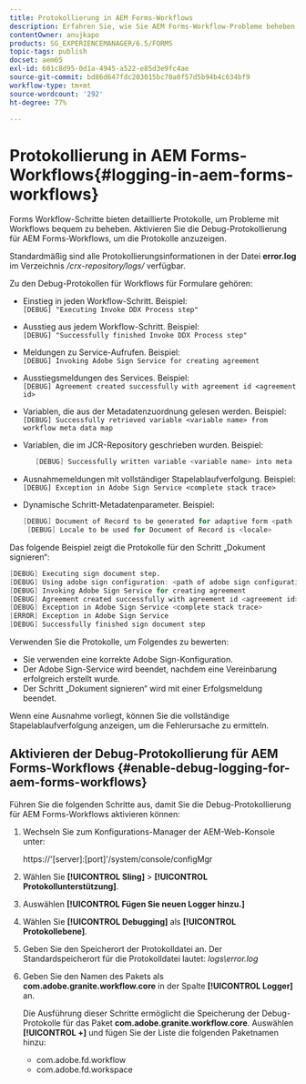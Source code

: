 ```yaml
---
title: Protokollierung in AEM Forms-Workflows
description: Erfahren Sie, wie Sie AEM Forms-Workflow-Probleme beheben und die Debug-Protokollierung für AEM Forms-Workflows aktivieren, um die Protokolle anzuzeigen.
contentOwner: anujkapo
products: SG_EXPERIENCEMANAGER/6.5/FORMS
topic-tags: publish
docset: aem65
exl-id: 601c8d95-0d1a-4945-a522-e85d3e9fc4ae
source-git-commit: bd86d647fdc203015bc70a0f57d5b94b4c634bf9
workflow-type: tm+mt
source-wordcount: '292'
ht-degree: 77%

---
```


# Protokollierung in AEM Forms-Workflows{#logging-in-aem-forms-workflows}

Forms Workflow-Schritte bieten detaillierte Protokolle, um Probleme mit Workflows bequem zu beheben. Aktivieren Sie die Debug-Protokollierung für AEM Forms-Workflows, um die Protokolle anzuzeigen.

Standardmäßig sind alle Protokollierungsinformationen in der Datei **error.log** im Verzeichnis */crx-repository/logs/* verfügbar.

Zu den Debug-Protokollen für Workflows für Formulare gehören:

* Einstieg in jeden Workflow-Schritt. Beispiel:\
  `[DEBUG] "Executing Invoke DDX Process step"`

* Ausstieg aus jedem Workflow-Schritt. Beispiel:\
  `[DEBUG] "Successfully finished Invoke DDX Process step"`

* Meldungen zu Service-Aufrufen. Beispiel:\
  `[DEBUG] Invoking Adobe Sign Service for creating agreement`

* Ausstiegsmeldungen des Services. Beispiel:\
  `[DEBUG] Agreement created successfully with agreement id <agreement id>`

* Variablen, die aus der Metadatenzuordnung gelesen werden. Beispiel:\
  `[DEBUG] Successfully retrieved variable <variable name> from workflow meta data map`

* Variablen, die im JCR-Repository geschrieben wurden. Beispiel:

  ```verilog
     [DEBUG] Successfully written variable <variable name> into meta data node at <JCR path where meta data is being written>
  ```

* Ausnahmemeldungen mit vollständiger Stapelablaufverfolgung. Beispiel:\
  `[DEBUG] Exception in Adobe Sign Service <complete stack trace>`

* Dynamische Schritt-Metadatenparameter. Beispiel:

  ```verilog
  [DEBUG] Document of Record to be generated for adaptive form <path of adaptive form>
   [DEBUG] Locale to be used for Document of Record is <locale>
  ```

Das folgende Beispiel zeigt die Protokolle für den Schritt „Dokument signieren“:

```verilog
[DEBUG] Executing sign document step.
[DEBUG] Using adobe sign configuration: <path of adobe sign configuration>
[DEBUG] Invoking Adobe Sign Service for creating agreement
[DEBUG] Agreement created successfully with agreement id <agreement id>
[DEBUG] Exception in Adobe Sign Service <complete stack trace>
[ERROR] Exception in Adobe Sign Service
[DEBUG] Successfully finished sign document step
```

Verwenden Sie die Protokolle, um Folgendes zu bewerten:

* Sie verwenden eine korrekte Adobe Sign-Konfiguration.
* Der Adobe Sign-Service wird beendet, nachdem eine Vereinbarung erfolgreich erstellt wurde.
* Der Schritt „Dokument signieren“ wird mit einer Erfolgsmeldung beendet.

Wenn eine Ausnahme vorliegt, können Sie die vollständige Stapelablaufverfolgung anzeigen, um die Fehlerursache zu ermitteln.

## Aktivieren der Debug-Protokollierung für AEM Forms-Workflows {#enable-debug-logging-for-aem-forms-workflows}

Führen Sie die folgenden Schritte aus, damit Sie die Debug-Protokollierung für AEM Forms-Workflows aktivieren können:

1. Wechseln Sie zum Konfigurations-Manager der AEM-Web-Konsole unter:

   https://&#39;[server]:[port]&#39;/system/console/configMgr

1. Wählen Sie **[!UICONTROL Sling]** > **[!UICONTROL Protokollunterstützung]**.
1. Auswählen **[!UICONTROL Fügen Sie neuen Logger hinzu.]**
1. Wählen Sie **[!UICONTROL Debugging]** als **[!UICONTROL Protokollebene]**.
1. Geben Sie den Speicherort der Protokolldatei an. Der Standardspeicherort für die Protokolldatei lautet: *logs\error.log*
1. Geben Sie den Namen des Pakets als **com.adobe.granite.workflow.core** in der Spalte **[!UICONTROL Logger]** an.

   Die Ausführung dieser Schritte ermöglicht die Speicherung der Debug-Protokolle für das Paket **com.adobe.granite.workflow.core**. Auswählen **[!UICONTROL +]** und fügen Sie der Liste die folgenden Paketnamen hinzu:

   * com.adobe.fd.workflow
   * com.adobe.fd.workspace
